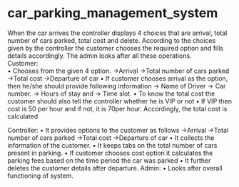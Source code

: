 # car_parking_management_system
 When the car arrives the controller displays 4 choices that are arrival, total number of cars parked, total cost and delete. According to the choices given by the controller the customer chooses the required option and fills details accordingly. The admin looks after all these operations.  
 Customer:  
• Chooses from the given 4 option.
->Arrival
->Total number of cars parked
->Total cost
->Departure of car
• If customer chooses arrival as the option, then he/she should provide following information 
->	Name of Driver
->	Car number.
->	Hours of stay and 
->	Time slot.
• To know the total cost the customer should also tell the controller whether he is VIP or not 
•	If VIP then cost is 50 per hour and if not, it is 70per hour. Accordingly, the total cost is calculated


Controller:
• It provides options to the customer as follows
->Arrival
->Total number of cars parked
->Total cost
->Departure of car
• It collects the information of the customer.
• It keeps tabs on the total number of cars present in parking.
• If customer chooses cost option it calculates the parking fees based on the time period the car was parked
• It further deletes the customer details after departure.
Admin:
• Looks after overall functioning of system.

